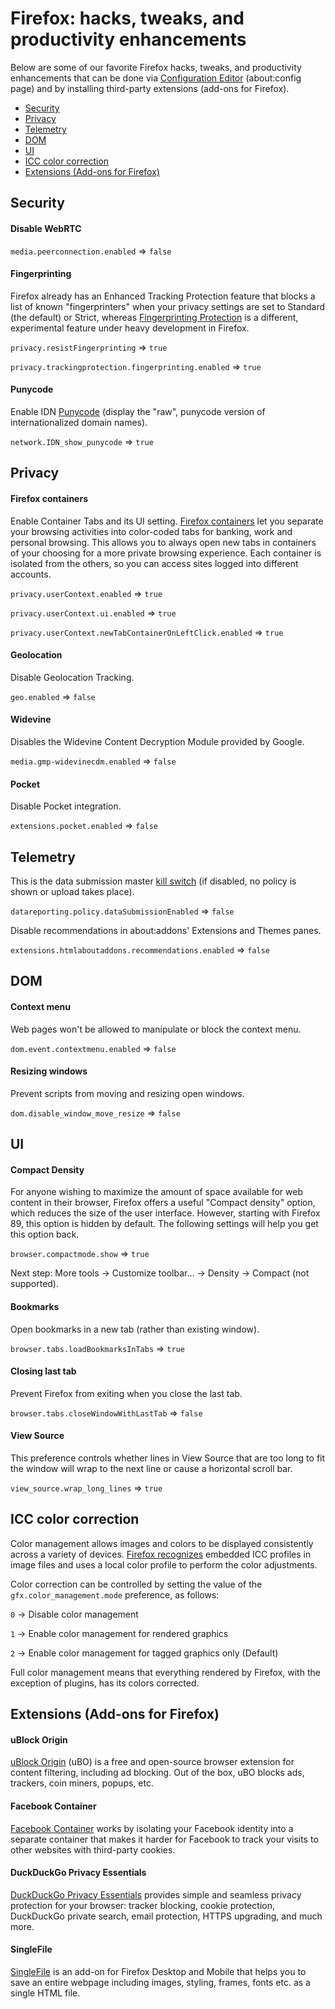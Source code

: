 # Firefox: hacks, tweaks, and productivity enhancements

Below are some of our favorite Firefox hacks, tweaks, and productivity enhancements that can be done via [Configuration Editor](https://support.mozilla.org/en-US/kb/about-config-editor-firefox) (about:config page) and by installing third-party extensions (add-ons for Firefox).

* [Security](#security)
* [Privacy](#privacy)
* [Telemetry](#telemetry)
* [DOM](#dom)
* [UI](#ui)
* [ICC color correction](#icc-color-correction)
* [Extensions (Add-ons for Firefox)](#extensions-add-ons-for-firefox)

## Security

#### Disable WebRTC

`media.peerconnection.enabled` => `false`

#### Fingerprinting

Firefox already has an Enhanced Tracking Protection feature that blocks a list of known "fingerprinters" when your privacy settings are set to Standard (the default) or Strict, whereas [Fingerprinting Protection](https://support.mozilla.org/en-US/kb/firefox-protection-against-fingerprinting) is a different, experimental feature under heavy development in Firefox.

`privacy.resistFingerprinting` => `true`

`privacy.trackingprotection.fingerprinting.enabled` => `true`

#### Punycode

Enable IDN [Punycode](https://kb.mozillazine.org/Network.IDN_show_punycode) (display the "raw", punycode version of internationalized domain names).

`network.IDN_show_punycode` => `true`

## Privacy

#### Firefox containers

Enable Container Tabs and its UI setting. [Firefox containers](https://support.mozilla.org/en-US/kb/how-use-firefox-containers) let you separate your browsing activities into color-coded tabs for banking, work and personal browsing. This allows you to always open new tabs in containers of your choosing for a more private browsing experience. Each container is isolated from the others, so you can access sites logged into different accounts.

`privacy.userContext.enabled` => `true`

`privacy.userContext.ui.enabled` => `true`

`privacy.userContext.newTabContainerOnLeftClick.enabled` => `true`

#### Geolocation

Disable Geolocation Tracking.

`geo.enabled` => `false`

#### Widevine

Disables the Widevine Content Decryption Module provided by Google.

`media.gmp-widevinecdm.enabled` => `false`

#### Pocket

Disable Pocket integration.

`extensions.pocket.enabled` => `false`

## Telemetry

This is the data submission master [kill switch](https://firefox-source-docs.mozilla.org/toolkit/components/telemetry/internals/preferences.html) (if disabled, no policy is shown or upload takes place).

`datareporting.policy.dataSubmissionEnabled` => `false`

Disable recommendations in about:addons' Extensions and Themes panes.

`extensions.htmlaboutaddons.recommendations.enabled` => `false`

## DOM

#### Context menu

Web pages won't be allowed to manipulate or block the context menu.

`dom.event.contextmenu.enabled` => `false`

#### Resizing windows

Prevent scripts from moving and resizing open windows.

`dom.disable_window_move_resize` => `false`

## UI

#### Compact Density

For anyone wishing to maximize the amount of space available for web content in their browser, Firefox offers a useful "Compact density" option, which reduces the size of the user interface. However, starting with Firefox 89, this option is hidden by default. The following settings will help you get this option back.

`browser.compactmode.show` => `true`

Next step: More tools -> Customize toolbar... -> Density -> Compact (not supported).

#### Bookmarks

Open bookmarks in a new tab (rather than existing window).

`browser.tabs.loadBookmarksInTabs` => `true`

#### Closing last tab

Prevent Firefox from exiting when you close the last tab.

`browser.tabs.closeWindowWithLastTab` => `false`

#### View Source

This preference controls whether lines in View Source that are too long to fit the window will wrap to the next line or cause a horizontal scroll bar.

`view_source.wrap_long_lines` => `true`

## ICC color correction

Color management allows images and colors to be displayed consistently across a variety of devices. [Firefox recognizes](https://developer.mozilla.org/en-US/docs/Mozilla/Firefox/Releases/3.5/ICC_color_correction_in_Firefox) embedded ICC profiles in image files and uses a local color profile to perform the color adjustments.

Color correction can be controlled by setting the value of the `gfx.color_management.mode` preference, as follows:

`0` -> Disable color management

`1` -> Enable color management for rendered graphics

`2` -> Enable color management for tagged graphics only (Default)

Full color management means that everything rendered by Firefox, with the exception of plugins, has its colors corrected.

## Extensions (Add-ons for Firefox)

#### uBlock Origin

[uBlock Origin](https://addons.mozilla.org/en-US/firefox/addon/ublock-origin/) (uBO) is a free and open-source browser extension for content filtering, including ad blocking. Out of the box, uBO blocks ads, trackers, coin miners, popups, etc.

#### Facebook Container

[Facebook Container](https://addons.mozilla.org/en-US/firefox/addon/facebook-container/) works by isolating your Facebook identity into a separate container that makes it harder for Facebook to track your visits to other websites with third-party cookies.

#### DuckDuckGo Privacy Essentials

[DuckDuckGo Privacy Essentials](https://addons.mozilla.org/en-US/firefox/addon/duckduckgo-for-firefox/) provides simple and seamless privacy protection for your browser: tracker blocking, cookie protection, DuckDuckGo private search, email protection, HTTPS upgrading, and much more.

#### SingleFile

[SingleFile](https://addons.mozilla.org/en-US/firefox/addon/single-file/) is an add-on for Firefox Desktop and Mobile that helps you to save an entire webpage including images, styling, frames, fonts etc. as a single HTML file.
